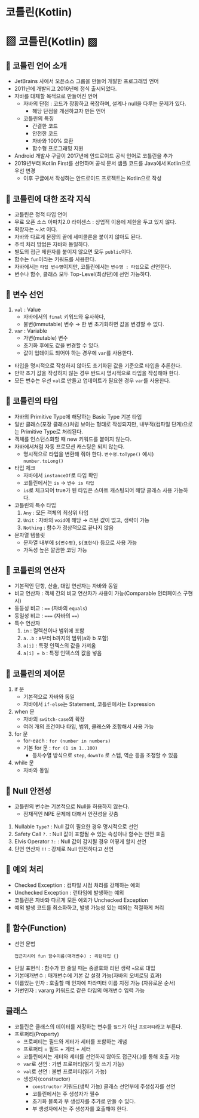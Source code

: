 # 코틀린(Kotlin)

# ▨ 코틀린(Kotlin) ▨
## :pushpin: 코틀린 언어 소개
- JetBrains 사에서 오픈소스 그룹을 만들어 개발한 프로그래밍 언어
- 2011년에 개발되고 2016년에 정식 출시되었다.
- 자바를 대체할 목적으로 만들어진 언어
  - 자바의 단점 : 코드가 장황하고 복잡하며, 설계나 null을 다루는 문제가 있다.
    - 해당 단점을 개선하고자 만든 언어
  - 코틀린의 특징
    - 간결한 코드
    - 안전한 코드
    - 자바와 100% 호환
    - 함수형 프로그래밍 지원
- Android 개발사 구글이 2017년에 안드로이드 공식 언어로 코틀린을 추가
- 2019년부터 Kotlin First를 선언하며 공식 문서 샘플 코드를 Java에서 Kotlin으로 우선 변경
  - 이후 구글에서 작성하는 안드로이드 프로젝트는 Kotlin으로 작성

## :pushpin: 코틀린에 대한 조각 지식
- 코틀린은 정적 타입 언어
- 무료 오픈 소스 아파치2.0 라이센스 : 상업적 이용에 제한을 두고 있지 않다.
- 확장자는 ~.kt 이다.
- 자바와 다르게 문장의 끝에 세미콜론을 붙이지 않아도 된다.
- 주석 처리 방법은 자바와 동일하다.
- 별도의 접근 제한자를 붙이지 않으면 모두 `public`이다.
- 함수는 `fun`이라는 키워드를 사용한다.
- 자바에서는 `타입 변수명`이지만, 코틀린에서는 `변수명 : 타입`으로 선언한다.
- 변수나 함수, 클래스 모두 Top-Level(최상단)에 선언 가능하다.

## :pushpin: 변수 선언
1. `val` : Value
   - 자바에서의 `final` 키워드와 유사하다,
   - 불변(immutable) 변수 → 한 번 초기화하면 값을 변경할 수 없다.
2. `var` : Variable
   - 가변(mutable) 변수
   - 초기화 후에도 값을 변경할 수 있다.
   - 값이 업데이트 되어야 하는 경우에 `var`를 사용한다.
- 타입을 명시적으로 작성하지 않아도 초기화된 값을 기준으로 타입을 추론한다.
- 만약 초기 값을 작성하지 않는 경우 반드시 명시적으로 타입을 작성해야 한다.
- 모든 변수는 우선 `val`로 만들고 업데이트가 필요한 경우 `var`를 사용한다.

## :pushpin: 코틀린의 타입
- 자바의 Primitive Type에 해당하는 Basic Type 기본 타입
- 일반 클래스(포장 클래스)처럼 보이는 형태로 작성되지만, 내부적(컴파일 단계)으로는 Primitive Type로 처리된다.
- 객체를 인스턴스화할 때 new 키워드를 붙이지 않는다.
- 자바에서처럼 자동 프로모션 캐스팅은 되지 않는다.
  - 명시적으로 타입을 변환해 줘야 한다. `변수명.toType()` 예시) `number.toLong()`
- 타입 체크
  - 자바에서 `instanceOf`로 타입 확인
  - 코틀린에서는 `is` → `변수 is 타입`
  - `is`로 체크되어 true가 된 타입은 스마트 캐스팅되어 해당 클래스 사용 가능하다.
- 코틀린의 특수 타입
  1. `Any` : 모든 객체의 최상위 타입
  2. `Unit` : 자바의 `void`에 해당 → 리턴 값이 없고, 생략이 가능
  3. `Nothing` : 함수가 정상적으로 끝나지 않음
- 문자열 템플릿
  - 문자열 내부에 `${변수명}`, `${표현식}` 등으로 사용 가능
  - 가독성 높은 깔끔한 코딩 가능

## :pushpin: 코틀린의 연산자
- 기본적인 단항, 산술, 대입 연산자는 자바와 동일
- 비교 연산자 : 객체 간의 비교 연산자가 사용이 가능(Comparable 인터페이스 구현 시)
- 동등성 비교 : `==` (자바의 `equals`)
- 동일성 비교 : `===` (자바의 `==`)
- 특수 연산자
  1. `in` : 컬렉션이나 범위에 포함
  2. `a..b` : a부터 b까지의 범위(a와 b 포함)
  3. `a[i]` : 특정 인덱스의 값을 가져옴
  4. `a[i] = b` : 특정 인덱스의 값을 넣음

## :pushpin: 코틀린의 제어문
1. if 문
   - 기본적으로 자바와 동일
   - 자바에서 `if-else`는 Statement, 코틀린에서는 Expression
2. when 문
   - 자바의 `switch-case`의 확장
   - 여러 개의 조건이나 타입, 범위, 클래스와 조합해서 사용 가능
3. for 문
   - for-each : `for (number in numbers)`
   - 기본 for 문 : `for (1 in 1..100)`
     - 등차수열 방식으로 `step`, `downTo` 로 스텝, 역순 등을 조정할 수 있음
4. while 문
   - 자바와 동일

## :pushpin: Null 안전성
- 코틀린의 변수는 기본적으로 Null을 허용하지 않는다.
  - 잠재적인 NPE 문제에 대해서 안전성을 갖춤
1. Nullable `Type?` : Null 값이 필요한 경우 명시적으로 선언
2. Safety Call `?.` : Null 값이 포함될 수 있는 속성이나 함수는 안전 호출
3. Elvis Operator `?:` : Null 값이 감지될 경우 어떻게 할지 선언
4. 단언 연산자 `!!` :  강제로 Null 안전하다고 선언

## :pushpin: 예외 처리
- Checked Exception : 컴파일 시점 처리를 강제하는 예외
- Unchecked Exception : 런타임에 발생하는 예외
- 코틀린은 자바돠 다르게 모든 예외가 Unchecked Exception
- 예외 발생 코드를 최소화하고, 발생 가능성 있는 예외는 적절하게 처리

## :pushpin: 함수(Function)
- 선언 문법
  ```
  접근지시어 fun 함수이름(매개변수) : 리턴타입 {}
  ```
- 단일 표현식 : 함수가 한 줄일 때는 중괄호와 리턴 생략 `=`으로 대입
- 기본매개변수 : 매개변수에 기본 값 설정 가능(자바의 오버로딩 효과)
- 이름있는 인자 : 호출할 때 인자에 파라미터 이름 지정 가능 (자유로운 순서)
- 가변인자 : vararg 키워드로 같은 타입의 매개변수 입력 가능

## 클래스
- 코틀린은 클래스의 데이터를 저장하는 변수를 `필드`가 아닌 `프로퍼티`라고 부른다.
- 프로퍼티(Property)
  - 프로퍼티는 필드와 게터가 세터를 포함하는 개념
  - 프로퍼티 = 필드 + 게터 + 세터
  - 코틀린에서는 게터와 세터를 선언하지 않아도 접근자(.)를 통해 호출 가능
  - `var`로 선언 : 가변 프로퍼티(읽기 및 쓰기 가능)
  - `val`로 선언 : 불변 프로퍼티(읽기 가능)
  - 생성자(constructor)
      - `constructor` 키워드(생략 가능) 클래스 선언부에 주생성자를 선언
      - 코틀린에서는 주 생성자가 필수
      - 초기화 블록과 부 생성자를 추가로 만들 수 있다.
      - 부 생성자에서는 주 생성자를 호출해야 한다.